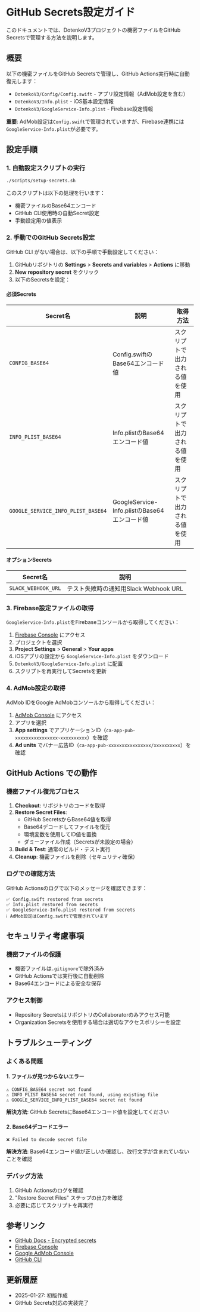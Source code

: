 # GitHub Secrets設定ガイド

このドキュメントでは、DotenkoV3プロジェクトの機密ファイルをGitHub Secretsで管理する方法を説明します。

## 概要

以下の機密ファイルをGitHub Secretsで管理し、GitHub Actions実行時に自動復元します：

- `DotenkoV3/Config/Config.swift` - アプリ設定情報（AdMob設定を含む）
- `DotenkoV3/Info.plist` - iOS基本設定情報
- `DotenkoV3/GoogleService-Info.plist` - Firebase設定情報

**重要**: AdMob設定は`Config.swift`で管理されていますが、Firebase連携には`GoogleService-Info.plist`が必要です。

## 設定手順

### 1. 自動設定スクリプトの実行

```bash
./scripts/setup-secrets.sh
```

このスクリプトは以下の処理を行います：
- 機密ファイルのBase64エンコード
- GitHub CLI使用時の自動Secret設定
- 手動設定用の値表示

### 2. 手動でのGitHub Secrets設定

GitHub CLI がない場合は、以下の手順で手動設定してください：

1. GitHubリポジトリの **Settings** > **Secrets and variables** > **Actions** に移動
2. **New repository secret** をクリック
3. 以下のSecretsを設定：

#### 必須Secrets

| Secret名 | 説明 | 取得方法 |
|---------|------|---------|
| `CONFIG_BASE64` | Config.swiftのBase64エンコード値 | スクリプトで出力される値を使用 |
| `INFO_PLIST_BASE64` | Info.plistのBase64エンコード値 | スクリプトで出力される値を使用 |
| `GOOGLE_SERVICE_INFO_PLIST_BASE64` | GoogleService-Info.plistのBase64エンコード値 | スクリプトで出力される値を使用 |

#### オプションSecrets

| Secret名 | 説明 |
|---------|------|
| `SLACK_WEBHOOK_URL` | テスト失敗時の通知用Slack Webhook URL |

### 3. Firebase設定ファイルの取得

`GoogleService-Info.plist`をFirebaseコンソールから取得してください：

1. [Firebase Console](https://console.firebase.google.com/) にアクセス
2. プロジェクトを選択
3. **Project Settings** > **General** > **Your apps**
4. iOSアプリの設定から `GoogleService-Info.plist` をダウンロード
5. `DotenkoV3/GoogleService-Info.plist` に配置
6. スクリプトを再実行してSecretsを更新

### 4. AdMob設定の取得

AdMob IDをGoogle AdMobコンソールから取得してください：

1. [AdMob Console](https://apps.admob.com/) にアクセス
2. アプリを選択
3. **App settings** でアプリケーションID（`ca-app-pub-xxxxxxxxxxxxxxxx~xxxxxxxxxx`）を確認
4. **Ad units** でバナー広告ID（`ca-app-pub-xxxxxxxxxxxxxxxx/xxxxxxxxxx`）を確認

## GitHub Actions での動作

### 機密ファイル復元プロセス

1. **Checkout**: リポジトリのコードを取得
2. **Restore Secret Files**: 
   - GitHub SecretsからBase64値を取得
   - Base64デコードしてファイルを復元
   - 環境変数を使用してID値を置換
   - ダミーファイル作成（Secretsが未設定の場合）
3. **Build & Test**: 通常のビルド・テスト実行
4. **Cleanup**: 機密ファイルを削除（セキュリティ確保）

### ログでの確認方法

GitHub Actionsのログで以下のメッセージを確認できます：

```
✅ Config.swift restored from secrets
✅ Info.plist restored from secrets
✅ GoogleService-Info.plist restored from secrets
ℹ️ AdMob設定はConfig.swiftで管理されています
```

## セキュリティ考慮事項

### 機密ファイルの保護

- 機密ファイルは`.gitignore`で除外済み
- GitHub Actionsでは実行後に自動削除
- Base64エンコードによる安全な保存

### アクセス制御

- Repository SecretsはリポジトリのCollaboratorのみアクセス可能
- Organization Secretsを使用する場合は適切なアクセスポリシーを設定

## トラブルシューティング

### よくある問題

#### 1. ファイルが見つからないエラー
```
⚠️ CONFIG_BASE64 secret not found
⚠️ INFO_PLIST_BASE64 secret not found, using existing file
⚠️ GOOGLE_SERVICE_INFO_PLIST_BASE64 secret not found
```
**解決方法**: GitHub SecretsにBase64エンコード値を設定してください

#### 2. Base64デコードエラー
```
❌ Failed to decode secret file
```
**解決方法**: Base64エンコード値が正しいか確認し、改行文字が含まれていないことを確認

### デバッグ方法

1. GitHub Actionsのログを確認
2. "Restore Secret Files" ステップの出力を確認
3. 必要に応じてスクリプトを再実行

## 参考リンク

- [GitHub Docs - Encrypted secrets](https://docs.github.com/en/actions/security-guides/encrypted-secrets)
- [Firebase Console](https://console.firebase.google.com/)
- [Google AdMob Console](https://apps.admob.com/)
- [GitHub CLI](https://cli.github.com/)

## 更新履歴

- 2025-01-27: 初版作成
- GitHub Secrets対応の実装完了 